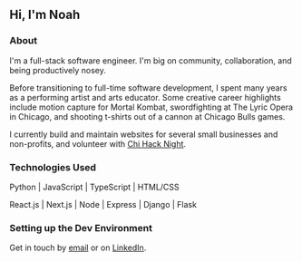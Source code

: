 ## Hi, I'm Noah


### About
I'm a full-stack software engineer. I'm big on community, collaboration, and being productively nosey. 

Before transitioning to full-time software development, I spent many years as a performing artist and arts educator. Some creative career highlights include motion capture for Mortal Kombat, swordfighting at The Lyric Opera in Chicago, and shooting t-shirts out of a cannon at Chicago Bulls games. 

I currently build and maintain websites for several small businesses and non-profits, and volunteer with [Chi Hack Night](https://github.com/chihacknight). 

### Technologies Used
Python | JavaScript | TypeScript | HTML/CSS

React.js | Next.js | Node | Express | Django | Flask

### Setting up the Dev Environment
Get in touch by [email](mailto:noahappelbaum@gmail.com) or on [LinkedIn](https://www.linkedin.com/in/noah-appelbaum/).
